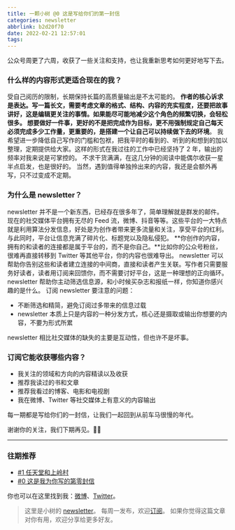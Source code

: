 ```yaml
---
title: 一颗小树 @0 这是写给你们的第一封信
categories: newsletter
abbrlink: b2d20f70
date: 2022-02-21 12:57:01
tags:
---
```


公众号周更了六周，收获了一些关注和支持，也让我重新思考如何更好地写下去。

<!-- more -->

### 什么样的内容形式更适合现在的我？
受自己阅历的限制，长期保持长篇的高质量输出是不太可能的。
**作者的核心诉求是表达。**写一篇长文，需要考虑文章的格式、结构、内容的充实程度，还要把故事讲好，这是编辑更关注的事情。如果能尽可能地减少这个角色的频繁切换，会轻松很多。
想要做好一件事，更好的不是把完成作为目标，更不用强制规定自己每天必须完成多少工作量，更重要的，是**搭建一个让自己可以持续做下去的环境**。
我希望进一步降低自己写作的门槛和包袱，把我平时的看到的、听到的和想到的加以整理，定期提供给大家。这样的形式在我过往的工作中已经坚持了 2 年，输出的频率对我来说是可掌控的。
不求干货满满，在这几分钟的阅读中能偶尔收获一星半点启发，也是很好的。
当然，遇到值得单独拎出来的内容，我还是会额外再写，只不过变成不定期。
### 为什么是 newsletter？
newsletter 并不是一个新东西，已经存在很多年了，简单理解就是群发的邮件。
现在的社交媒体平台拥有无尽的 Feed 流，微博、抖音等等。这些平台的一大特点就是利用算法分发信息，好处是为创作者带来更多流量和关注，享受平台的红利。
与此同时，平台让信息充满了碎片化、标题党以及隐私侵犯。
**你创作的内容，拥有的和读者的连接都是属于平台的，而不是你自己。**比如你的公众号粉丝，很难再直接转移到 Twitter 等其他平台，你的内容也很难导出。
newsletter 可以帮助你告别这些和读者建立连接的中间商，直接和读者产生关联。写作者只需要服务好读者，读者用订阅来回馈你，而不需要讨好平台，这是一种理想的正向循环。
newsletter 帮助你主动筛选信息源，和小时候买杂志和报纸一样，你知道你感兴趣的是什么。
订阅 newsletter 要注意的问题：

- 不断筛选和精简，避免订阅过多带来的信息过载
- newsletter 本质上只是内容的一种分发方式，核心还是摄取或输出你想要的内容，不要为形式所累

newsletter 相比社交媒体的缺失的主要是互动性，但也许不是坏事。
### 订阅它能收获哪些内容？

- 我关注的领域和方向的内容精读以及收获
- 推荐我读过的书和文章
- 推荐我看过的博客、电影和电视剧
- 我在微博、Twitter 等社交媒体上有意义的内容输出

每一期都是写给你们的一封信，让我们一起回到从前车马很慢的年代。

谢谢你的关注，我们下期再见。👋🏻

---

### 往期推荐
- [#1 任天堂和上岭村](https://xiaoshu.zhubai.love/posts/2107172142524608512)
- [#0 这是我为你写的第零封信](https://xiaoshu.zhubai.love/posts/2107165648034942976)

你也可以在这里找到我：[微博](https://weibo.com/u/5361470927)、[Twitter](https://twitter.com/yeshu_in_future)。

> 这里是小树的 [newsletter](https://xiaoshu.zhubai.love)。 每周一发布，欢迎[订阅](https://xiaoshu.zhubai.love)。
> 如果你觉得这篇文章对你有用，欢迎分享给更多好友。
